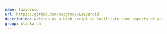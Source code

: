 ```yaml
---
name: lazydroid
url: https://github.com/nccgroup/LazyDroid
description: written as a bash script to facilitate some aspects of an Android Assessment URL : https://github.com/nccgroup/LazyDroid Groups : blackarch blackarch-mobile blackarch-automation blackarch-binary
group: blackarch
---
```

